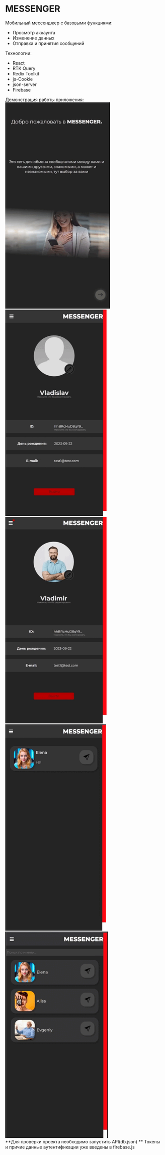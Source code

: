 # MESSENGER

Мобильный мессенджер с базовыми функциями:

- Просмотр аккаунта
- Изменение данных
- Отправка и принятия сообщений

Технологии:

- React
- RTK Query
- Redix Toolkit
- js-Cookie
- json-server
- Firebase

 Демонстрация работы приложения:
<br/>
<img height="653px" src='https://github.com/seelentov/messenger/blob/main/demo/welcome.gif'/><img height="653px" src='https://github.com/seelentov/messenger/blob/main/demo/edit_profile.gif'/><img height="653px" src='https://github.com/seelentov/messenger/blob/main/demo/new_msg.gif'/>
<br/>
<img height="653px" src='https://github.com/seelentov/messenger/blob/main/demo/search.gif'/>
<img height="653px" src='https://github.com/seelentov/messenger/blob/main/demo/another_profile.gif'/>
<br/>
 **Для проверки проекта необходимо запустить API(db.json)
 ** Токены и причие данные аутентификации уже введены в firebase.js
